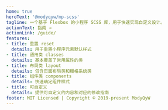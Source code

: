 ```yaml
---
home: true
heroText: '@modyqyw/mp-scss'
tagline: 一个基于 Flexbox 的小程序 SCSS 库，用于快速实现自定义设计。
actionText: 指南 →
actionLink: /guide/
features:
- title: 重置 reset
  details: 用于重置小程序元素默认样式
- title: 通用类 classes
  details: 基本覆盖了常用属性的类
- title: 布局类 layout
  details: 包含页面布局类和栅格系统类
- title: 组件类 components
  details: 快速确定组件样式
- title: 可自定义
  details: 提供可自定义的内容和对应的修改指南
footer: MIT Licensed | Copyright © 2019-present ModyQyW
---
```

